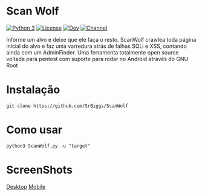# Scan Wolf

[![Python 3](https://img.shields.io/badge/python-3.5-blue.svg)](https://www.python.org/)  [![License](https://img.shields.io/badge/license-GPLv3-yellow.svg)]((https://raw.githubusercontent.com/SrBiggs/ScanWolf/master/LICENSE))  [![Dev](https://img.shields.io/badge/github-SrBiggs-green.svg)](https://github.com/SrBiggs)  [![Channel](https://img.shields.io/badge/youtube-BiggsCoder-red.svg)](https://www.youtube.com/channel/UCCR7m8YUn0GuThLZepzkgLg)

Informe um alvo e deixe que ele faça o resto. ScanWolf crawlea toda página inicial do alvo e faz uma varredura atrás de falhas SQLi e XSS, contando ainda com um AdminFinder. Uma ferramenta totalmente open source voltada para pentest com suporte para rodar no Android através do GNU Root

# Instalação 

    git clone https://github.com/SrBiggs/ScanWolf


# Como usar

    python3 ScanWolf.py -u "target"
    

# ScreenShots

[Desktop]()
[Mobile]()

